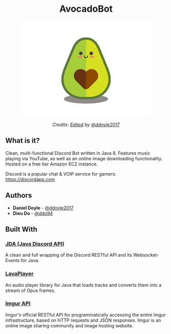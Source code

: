 <h1 align="center"> AvocadoBot </h1>

<div align="center">
	<img src="https://github.com/ddoyle2017/AvocadoBot/blob/master/avocado.png"/>
	<p>
      <em>Credits: <a href="https://www.pinterest.com/pin/143200463135381917/">Edited</a> by <a href="https://github.com/ddoyle2017">@ddoyle2017</a> 
      </em>
    </p>
</div>


## What is it?

Clean, multi-functional Discord Bot written in Java 8. Features music playing via YouTube, as well as an online image downloading functionality. Hosted on a free tier Amazon EC2 instance.

Discord is a popular chat & VOIP service for gamers: https://discordapp.com

## Authors

* **Daniel Doyle** - [@ddoyle2017](https://github.com/ddoyle2017)
* **Dieu Do** - [@ddo94](https://github.com/ddo94) 

## Built With
### [JDA (Java Discord API)](https://github.com/DV8FromTheWorld/JDA)

A clean and full wrapping of the Discord RESTful API and its Websocket-Events for Java.

### [LavaPlayer](https://github.com/sedmelluq/LavaPlayer#lavaplayer---audio-player-library-for-discord)

An audio player library for Java that loads tracks and converts them into a stream of Opus frames.

### [Imgur API](https://apidocs.imgur.com/)

Imgur's official RESTful API for programmatically accessing the entire Imgur infrastructure, based on HTTP requests and JSON responses. Imgur is an online image sharing community and image hosting website. 
